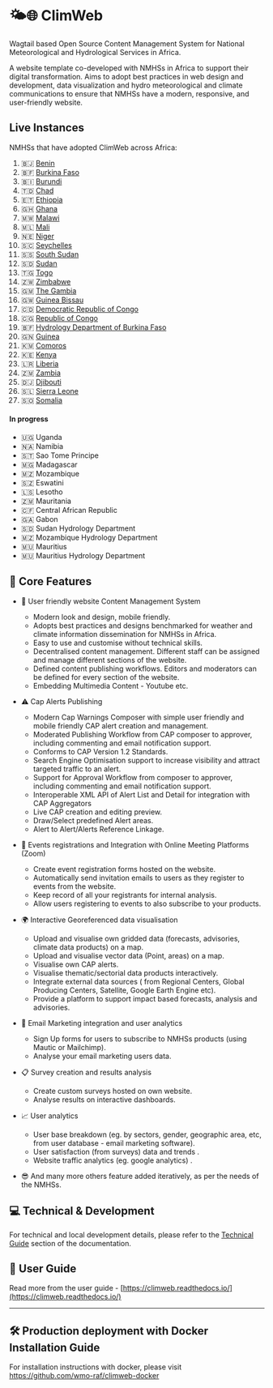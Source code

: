 # 🌤️🌐 ClimWeb

Wagtail based Open Source Content Management System for National Meteorological and Hydrological Services in Africa.

A website template co-developed with NMHSs in Africa to support their digital transformation. Aims to adopt best
practices in web design and development, data visualization and hydro meteorological and climate communications to
ensure that NMHSs have a modern, responsive, and user-friendly website.

## Live Instances

NMHSs that have adopted ClimWeb across Africa:

1. 🇧🇯 [Benin](https://www.meteobenin.bj/)
2. 🇧🇫 [Burkina Faso](https://www.meteoburkina.bf/)
3. 🇧🇮 [Burundi](https://www.igebu.bi/)
4. 🇹🇩 [Chad](https://www.meteotchad.org/)
5. 🇪🇹 [Ethiopia](https://www.ethiomet.gov.et/)
6. 🇬🇭 [Ghana](https://www.meteo.gov.gh/)
7. 🇲🇼 [Malawi](https://www.metmalawi.gov.mw/)
8. 🇲🇱 [Mali](https://www.malimeteo.ml/)
9. 🇳🇪 [Niger](https://www.niger-meteo.ne/)
10. 🇸🇨 [Seychelles](https://www.meteo.sc/)
11. 🇸🇸 [South Sudan](https://meteosouthsudan.com.ss/)
12. 🇸🇩 [Sudan](https://meteosudan.sd/)
13. 🇹🇬 [Togo](https://www.anamet-togo.com/)
14. 🇿🇼 [Zimbabwe](https://www.weatherzw.org.zw/)
15. 🇬🇲 [The Gambia](https://meteogambia.org/)
16. 🇬🇼 [Guinea Bissau](https://www.meteoguinebissau.org/)
17. 🇨🇩 [Democratic Republic of Congo](https://www.meteordcongo.cd/)
18. 🇨🇬 [Republic of Congo](http://dirmet.cg/)
19. 🇧🇫 [Hydrology Department of Burkina Faso](https://dgre.gov.bf/)
20. 🇬🇳 [Guinea](https://anmeteo.gov.gn/)
21. 🇰🇲 [Comoros](https://meteocomores.km/)
22. 🇰🇪 [Kenya](https://meteo.go.ke)
23. 🇱🇷 [Liberia](https://meteoliberia.com/)
24. 🇿🇲 [Zambia](http://zmd.gov.zm/)
25. 🇩🇯 [Djibouti](https://meteodjibouti.dj/)
26. 🇸🇱 [Sierra Leone](https://slmet.gov.sl/)
27. 🇸🇴 [Somalia](https://meteosomalia.so/)

#### In progress

- 🇺🇬 Uganda
- 🇳🇦 Namibia
- 🇸🇹 Sao Tome Principe
- 🇲🇬 Madagascar
- 🇲🇿 Mozambique 
- 🇸🇿 Eswatini
- 🇱🇸 Lesotho
- 🇿🇲 Mauritania
- 🇨🇫 Central African Republic
- 🇬🇦 Gabon
- 🇸🇩 Sudan Hydrology Department
- 🇲🇿 Mozambique Hydrology Department
- 🇲🇺 Mauritius
- 🇲🇺 Mauritius Hydrology Department

## 🌟 Core Features

- 🙂 User friendly website Content Management System
    - Modern look and design, mobile friendly.
    - Adopts best practices and designs benchmarked for weather and climate information dissemination for NMHSs in
      Africa.
    - Easy to use and customise without technical skills.
    - Decentralised content management. Different staff can be assigned and manage different sections of the website.
    - Defined content publishing workflows. Editors and moderators can be defined for every section of the website.
    - Embedding Multimedia Content - Youtube etc.

- ⚠️ Cap Alerts Publishing
    - Modern Cap Warnings Composer with simple user friendly and mobile friendly CAP alert creation and management.
    - Moderated Publishing Workflow from CAP composer to approver, including commenting and email notification support.
    - Conforms to CAP Version 1.2 Standards.
    - Search Engine Optimisation support to increase visibility and attract targeted traffic to an alert.
    - Support for Approval Workflow from composer to approver, including commenting and email notification support.
    - Interoperable XML API of Alert List and Detail for integration with CAP Aggregators
    - Live CAP creation and editing preview.
    - Draw/Select predefined Alert areas.
    - Alert to Alert/Alerts Reference Linkage.

- 📆 Events registrations and Integration with Online Meeting Platforms (Zoom)
    - Create event registration forms hosted on the website.
    - Automatically send invitation emails to users as they register to events from the website.
    - Keep record of all your registrants for internal analysis.
    - Allow users registering to events to also subscribe to your products.
- 🌍 Interactive Georeferenced data visualisation
    - Upload and visualise own gridded data (forecasts, advisories, climate data products) on a map.
    - Upload and visualise vector data (Point, areas) on a map.
    - Visualise own CAP alerts.
    - Visualise thematic/sectorial data products interactively.
    - Integrate external data sources ( from Regional Centers, Global Producing Centers, Satellite, Google Earth Engine
      etc).
    - Provide a platform to support impact based forecasts, analysis and advisories.

- 📧 Email Marketing integration and user analytics
    - Sign Up forms for users to subscribe to NMHSs products (using Mautic or Mailchimp).
    - Analyse your email marketing users data.
- 📋 Survey creation and results analysis
    - Create custom surveys hosted on own website.
    - Analyse results on interactive dashboards.
- 📈 User analytics
    - User base breakdown (eg. by sectors, gender, geographic area, etc, from user database - email marketing software).
    - User satisfaction (from surveys) data and trends .
    - Website traffic analytics (eg. google analytics) .
- 😎 And many more others feature added iteratively, as per the needs of the NMHSs.

## 💻 Technical & Development

For technical and local development details, please refer to
the [Technical Guide](https://climweb.readthedocs.io/en/latest/_docs/technical/index.html) section of the documentation.

## 📕 User Guide

Read more from the user guide - [https://climweb.readthedocs.io/](https://climweb.readthedocs.io/)

---

## 🛠️ Production deployment with Docker Installation Guide

For installation instructions with docker, please visit https://github.com/wmo-raf/climweb-docker
